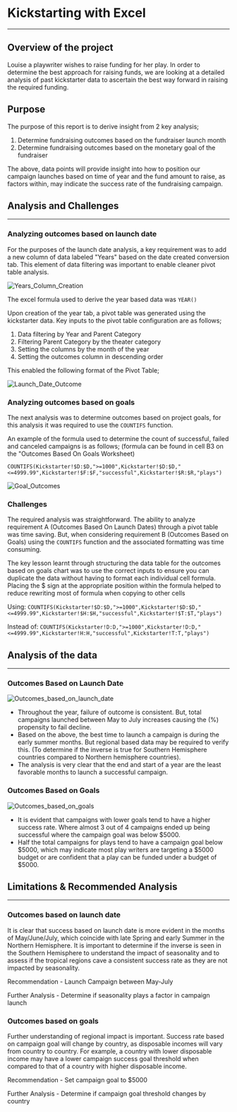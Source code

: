 # Kickstarting with Excel
---

## Overview of the project

Louise a playwriter wishes to raise funding for her play. In order to determine the best approach for raising funds, we are looking at a detailed analysis of past kickstarter data to ascertain the best way forward in raising the required funding.

## Purpose

The purpose of this report is to derive insight from 2 key analysis;

1. Determine fundraising outcomes based on the fundraiser launch month
2. Determine fundraising outcomes based on the monetary goal of the fundraiser

The above, data points will provide insight into how to position our campaign launches based on time of year and the fund amount to raise, as factors within, may indicate the success rate of the fundraising campaign.

## Analysis and Challenges
---

### Analyzing outcomes based on launch date

For the purposes of the launch date analysis, a key requirement was to add a new column of data labeled "Years" based on the date created conversion tab. This element of data filtering was important to enable cleaner pivot table analysis.

![Years_Column_Creation](/Other/Year_Column_Creation.png)

The excel formula used to derive the year based data was `YEAR()`

Upon creation of the year tab, a pivot table was generated using the kickstarter data. Key inputs to the pivot table configuration are as follows;

1. Data filtering by Year and Parent Category
2. Filtering Parent Category by the theater category
3. Setting the columns by the month of the year
4. Setting the outcomes column in descending order

This enabled the following format of the Pivot Table;

![Launch_Date_Outcome](/Other/Theater_Outcomes_Based_On_Launch_Dates.png) 

### Analyzing outcomes based on goals

The next analysis was to determine outcomes based on project goals, for this analysis it was required to use the `COUNTIFS` function.

An example of the formula used to determine the count of successful, failed and canceled campaigns is as follows; (formula can be found in cell B3 on the "Outcomes Based On Goals Worksheet)

`COUNTIFS(Kickstarter!$D:$D,">=1000",Kickstarter!$D:$D,"<=4999.99",Kickstarter!$F:$F,"successful",Kickstarter!$R:$R,"plays")` 

![Goal_Outcomes](/Other/Outcomes_Based_On_Goals.png)

### Challenges

The required analysis was straightforward. The ability to analyze requirement A (Outcomes Based On Launch Dates) through a pivot table was time saving. But, when considering requirement B (Outcomes Based on Goals) using the `COUNTIFS` function and the associated formatting was time consuming.

The key lesson learnt through structuring the data table for the outcomes based on goals chart was to use the correct inputs to ensure you can duplicate the data without having to format each individual cell formula. Placing the $ sign at the appropriate position within the formula helped to reduce rewriting most of formula when copying to other cells

Using: `COUNTIFS(Kickstarter!$D:$D,">=1000",Kickstarter!$D:$D,"<=4999.99",Kickstarter!$H:$H,"successful",Kickstarter!$T:$T,"plays")`

Instead of: `COUNTIFS(Kickstarter!D:D,">=1000",Kickstarter!D:D,"<=4999.99",Kickstarter!H:H,"successful",Kickstarter!T:T,"plays")`

## Analysis of the data
---

### Outcomes Based on Launch Date

![Outcomes_based_on_launch_date](/Resources/Theater_Outcomes_vs_Launch.png) 

- Throughout the year, failure of outcome is consistent. But, total campaigns launched between May to July increases causing the (%) propensity to fail decline. 
- Based on the above, the best time to launch a campaign is during the early summer months. But regional based data may be required to verify this. (To determine if the inverse is true for Southern Hemisphere countries compared to Northern hemisphere countries).
- The analysis is very clear that the end and start of a year are the least favorable months to launch a successful campaign.

### Outcomes Based on Goals

![Outcomes_based_on_goals](/Resources/Outcomes_vs_Goals.png) 

- It is evident that campaigns with lower goals tend to have a higher success rate. Where almost 3 out of 4 campaigns ended up being successful where the campaign goal was below $5000.
- Half the total campaigns for plays tend to have a campaign goal below $5000, which may indicate most play writers are targeting a $5000 budget or are confident that a play can be funded under a budget of $5000.

## Limitations & Recommended Analysis
---

### Outcomes based on launch date

It is clear that success based on launch date is more evident in the months of May/June/July, which coincide with late Spring and early Summer in the Northern Hemisphere. It is important to determine if the inverse is seen in the Southern Hemisphere to understand the impact of seasonality and to assess if the tropical regions cave a consistent success rate as they are not impacted by seasonality.

Recommendation - Launch Campaign between May-July

Further Analysis - Determine if seasonality plays a factor in campaign launch

### Outcomes based on goals

Further understanding of regional impact is important. Success rate based on campaign goal will change by country, as disposable incomes will vary from country to country. For example, a country with lower disposable income may have a lower campaign success goal threshold when compared to that of a country with higher disposable income.

Recommendation - Set campaign goal to $5000

Further Analysis - Determine if campaign goal threshold changes by country
